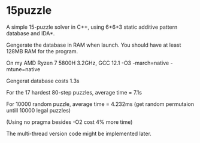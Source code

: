 # 15puzzle
A simple 15-puzzle solver in C++, using 6+6+3 static additive pattern database and IDA*. 

Gengerate the database in RAM when launch. You should have at least 128MB RAM for the program.

On my AMD Ryzen 7 5800H 3.2GHz, GCC 12.1 -O3 -march=native -mtune=native

Gengerat database costs 1.3s 

For the 17 hardest 80-step puzzles, average time = 7.1s

For 10000 random puzzle, average time = 4.232ms (get random permutaion untill 10000 legal puzzles)

(Using no pragma besides -O2 cost 4% more time)
 
The multi-thread version code might be implemented later.
